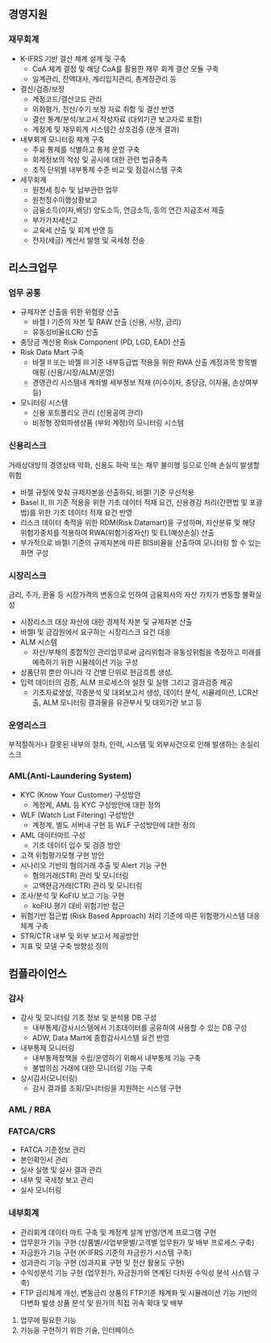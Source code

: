 ## 경영지원

### 재무회계

- K-IFRS 기반 결산 체계 설계 및 구축
    - CoA 체계 결정 및 해당 CoA를 활용한 재무 회계 결산 모듈 구축
    - 일계관리, 잔액대사, 계리입지관리, 총계정관리 등
- 결산/검증/보정
    - 계정코드/결산코드 관리
    - 외화평가, 전산/수기 보정 자료 취합 및 결산 반영
    - 결산 통계/분석/보고서 작성자료 (대외기관 보고자료 포함)
    - 계정계 및 재무회계 시스템간 상호검증 (분개 결과)
- 내부회계 모니터링 체계 구축
    - 주요 통제를 식별하고 통제 운영 구축
    - 회계정보의 작성 및 공시에 대한 관련 법규충족
    - 조직 단위별 내부통제 수준 비교 및 점검시스템 구축
- 세무회계
    - 원천세 징수 및 납부관련 업무
    - 원천징수이행상황보고
    - 금융소득(이자,배당) 양도소득, 연금소득, 등의 연간 지급조서 제출
    - 부가가치세신고
    - 교육세 산출 및 회계 반영 등
    - 전자(세금) 계산서 발행 및 국세청 전송

## 리스크업무

### 업무 공통

- 규제자본 산출을 위한 위험량 산출
    - 바젤 I 기준의 자본 및 RAW 산출 (신용, 시장, 금리)
    - 유동성비율(LCR) 산출
- 충당금 계산용 Risk Component (PD, LGD, EAD) 산출
- Risk Data Mart 구축
    - 바젤 II 또는 바젤 III 기준 내부등급법 적용을 위한 RWA 산출 계정과목 항목별 매핑 (신용/시장/ALM/운영)
    - 경영관리 시스템내 계좌별 세부정보 적재 (미수이자, 충당금, 이자율, 손상여부 등)
- 모니터링 시스템
    - 신용 포트폴리오 관리 (신용공여 관리)
    - 비정형 장외파생상품 (부외 계정)의 모니터링 시스템

### 신용리스크

거래상대방의 경영상태 악화, 신용도 하락 또는 채무 불이행 등으로 인해 손실이 발생할 위험

- 바젤 규정에 맞춰 규제자본을 산출하되, 바젤I 기준 우선적용
- Basel II, III 기준 적용을 위한 기초 데이터 적재 요건, 신용경감 처리(간편법 및 포괄법)를 위한 기초 데이터 적재 요건 반영
- 리스크 데이터 축적을 위한 RDM(Risk Datamart)을 구성하며, 자산분류 및 해당 위험가중치를 적용하여 RWA(위험가중자산) 및 EL(예상손실) 산출
- 부가적으로 바젤I 기준의 규제자본에 따른 BIS비율을 산출하여 모니터링 할 수 있는 화면 구성

### 시장리스크

금리, 주가, 환율 등 시장가격의 변동으로 인하여 금융회사의 자산 가치가 변동할 불확실성

- 시장리스크 대상 자산에 대한 경제적 자본 및 규제자본 산출
- 바젤I 및 금감원에서 요구하는 시장리스크 요건 대응
- ALM 시스템
    - 자산/부채의 종합적인 관리업무로써 금리위험과 유동성위험을 측정하고 미래를 예측하기 위한 시뮬레이션 기능 구성
- 상품단위 뿐만 아니라 각 건별 단위로 현금흐름 생성.
- 입력 데이터의 검증, ALM 프로세스의 설정 및 실행 그리고 결과검증 제공
    - 기초자료생성, 각종분석 및 대외보고서 생성, 데이터 분석, 시뮬레이션, LCR산출, ALM 모니터링 결과물을 유관부서 및 대외기관 보고 등

### 운영리스크

부적절하거나 잘못된 내부의 절차, 인력, 시스템 및 외부사건으로 인해 발생하는 손실리스크

### AML(Anti-Laundering System)

- KYC (Know Your Customer) 구성방안
    - 계정계, AML 등 KYC 구성방안에 대한 정의
- WLF (Watch List Filtering) 구성방안
    - 계정계, 별도 서버내 구현 등 WLF 구성방안에 대한 정의
- AML 데이터마트 구성
    - 기초 데이터 입수 및 검증 방안
- 고객 위험평가모형 구현 방안
- 시나리오 기반의 혐의거래 추출 및 Alert 기능 구현
    - 혐의거래(STR) 관리 및 모니터링
    - 고액현금거래(CTR) 관리 및 모니터링
- 조사/분석 및 KoFIU 보고 기능 구현
    - koFIU 평가 대비 위험기반 접근
- 위험기반 접근법 (Risk Based Approach) 처리 기준에 따른 위험평가시스템 대응체계 구축
- STR/CTR 내부 및 외부 보고서 제공방안
- 지표 및 모델 구축 방향성 정의

## 컴플라이언스

### 감사

- 감사 및 모니터링 기초 정보 및 분석용 DB 구성
    - 내부통제/감사시스템에서 기초데이터를 공유하여 사용할 수 있는 DB 구성
    - ADW, Data Mart에 종합감사시스템 요건 반영
- 내부통제 모니터링
    - 내부통제정책을 수립/운영하기 위해서 내부통제 기능 구축
    - 불법의심 거래에 대한 모니터링 기능 구축
- 상시감사(모니터링)
    - 감사 결과를 조회/모니터링을 지원하는 시스템 구현

### AML / RBA

### FATCA/CRS

- FATCA 기준정보 관리
- 본인확인서 관리
- 실사 실행 및 실사 결과 관리
- 내부 및 국세청 보고 관리
- 실사 모니터링

### 내부회계

- 관리회계 데이터 마트 구축 및 계정계 설계 반영/연계 프로그램 구현
- 업무원가 기능 구현 (상품별/사업부문별/고객별 업무원가 및 배부 프로세스 구축)
- 자금원가 기능 구현 (K-IFRS 기준의 자금원가 시스템 구축)
- 성과관리 기능 구현 (성과지표 구현 및 전산 활용도 구현)
- 수익성분석 기능 구현 (업무원가, 자금원가와 연계된 다차원 수익성 분석 시스템 구축)
- FTP 금리체계 개선, 변동금리 상품의 FTP기준 체계화 및 시뮬레이션 기능 기반의 다변화 발생 상품 분석 및 원가의 직접 귀속 확대 및 배부

1. 업무에 필요한 기능
2. 기능을 구현하기 위한 기술, 인터페이스